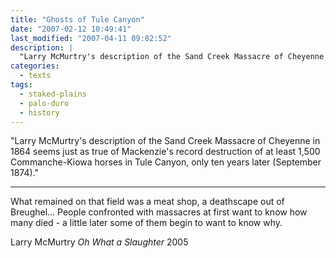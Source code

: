 ```yaml
---
title: "Ghosts of Tule Canyon"
date: "2007-02-12 10:49:41"
last_modified: "2007-04-11 09:02:52"
description: |
  "Larry McMurtry's description of the Sand Creek Massacre of Cheyenne in 1864 seems just as true of Mackenzie's record destruction of at least 1,500 Commanche-Kiowa horses in Tule Canyon, only ten years later (September 1874)."
categories:
  - texts
tags:
  - staked-plains
  - palo-duro
  - history  
---
```


"Larry McMurtry's description of the Sand Creek Massacre of Cheyenne in 1864 seems just as true of Mackenzie's record destruction of at least 1,500 Commanche-Kiowa horses in Tule Canyon, only ten years later (September 1874)."
***

What remained on that field was a meat shop, a deathscape out of Breughel... People confronted with massacres at first want to know how many died - a little later some of them begin to want to know why.

Larry McMurtry
_Oh What a Slaughter_
2005
